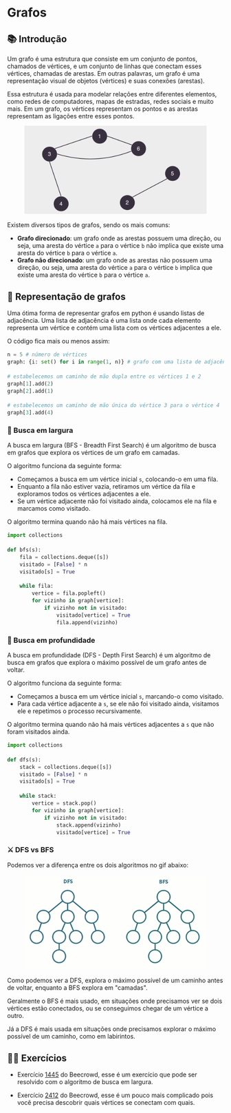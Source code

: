 # Grafos

## 📚 Introdução

Um grafo é uma estrutura que consiste em um conjunto de pontos, chamados de vértices, e um conjunto de linhas que conectam esses vértices, chamadas de arestas. Em outras palavras, um grafo é uma representação visual de objetos (vértices) e suas conexões (arestas).

Essa estrutura é usada para modelar relações entre diferentes elementos, como redes de computadores, mapas de estradas, redes sociais e muito mais. Em um grafo, os vértices representam os pontos e as arestas representam as ligações entre esses pontos.

<figure><img src="../assets/grafo.png" alt="exemplo de grafo"><figcaption></figcaption></figure>

Existem diversos tipos de grafos, sendo os mais comuns:

- **Grafo direcionado**: um grafo onde as arestas possuem uma direção, ou seja, uma aresta do vértice `a` para o vértice `b` não implica que existe uma aresta do vértice `b` para o vértice `a`.
- **Grafo não direcionado**: um grafo onde as arestas não possuem uma direção, ou seja, uma aresta do vértice `a` para o vértice `b` implica que existe uma aresta do vértice `b` para o vértice `a`.

## 🔗 Representação de grafos

Uma ótima forma de representar grafos em python é usando listas de adjacência. Uma lista de adjacência é uma lista onde cada elemento representa um vértice e contém uma lista com os vértices adjacentes a ele.

O código fica mais ou menos assim:

```py
n = 5 # número de vértices
graph: {i: set() for i in range(1, n)} # grafo com uma lista de adjacência para cada vértice

# estabelecemos um caminho de mão dupla entre os vértices 1 e 2
graph[1].add(2)
graph[2].add(1)

# estabelecemos um caminho de mão única do vértice 3 para o vértice 4
graph[3].add(4)
```

### 🧮 Busca em largura

A busca em largura (BFS - Breadth First Search) é um algoritmo de busca em grafos que explora os vértices de um grafo em camadas.

O algoritmo funciona da seguinte forma:

- Começamos a busca em um vértice inicial `s`, colocando-o em uma fila.
- Enquanto a fila não estiver vazia, retiramos um vértice da fila e exploramos todos os vértices adjacentes a ele.
- Se um vértice adjacente não foi visitado ainda, colocamos ele na fila e marcamos como visitado.

O algoritmo termina quando não há mais vértices na fila.

```py
import collections

def bfs(s):
    fila = collections.deque([s])
    visitado = [False] * n
    visitado[s] = True

    while fila:
        vertice = fila.popleft()
        for vizinho in graph[vertice]:
            if vizinho not in visitado:
                visitado[vertice] = True
                fila.append(vizinho)
```

### 🧮 Busca em profundidade

A busca em profundidade (DFS - Depth First Search) é um algoritmo de busca em grafos que explora o máximo possível de um grafo antes de voltar.

O algoritmo funciona da seguinte forma:

- Começamos a busca em um vértice inicial `s`, marcando-o como visitado.
- Para cada vértice adjacente a `s`, se ele não foi visitado ainda, visitamos ele e repetimos o processo recursivamente.

O algoritmo termina quando não há mais vértices adjacentes a `s` que não foram visitados ainda.

```py
import collections

def dfs(s):
    stack = collections.deque([s])
    visitado = [False] * n
    visitado[s] = True

    while stack:
        vertice = stack.pop()
        for vizinho in graph[vertice]:
            if vizinho not in visitado:
                stack.append(vizinho)
                visitado[vertice] = True
```

### ⚔️ DFS vs BFS

Podemos ver a diferença entre os dois algoritmos no gif abaixo:

<figure><img src="../assets/dfs-bfs.gif" alt="bfs vs dfs"><figcaption></figcaption></figure>

Como podemos ver a DFS, explora o máximo possível de um caminho antes de voltar, enquanto a BFS explora em "camadas".

Geralmente o BFS é mais usado, em situações onde precisamos ver se dois vértices estão conectados, ou se conseguimos chegar de um vértice a outro.

Já a DFS é mais usada em situações onde precisamos explorar o máximo possível de um caminho, como em labirintos.

## 🧑‍🏫 Exercícios

- Exercício [1445](https://www.beecrowd.com.br/judge/pt/problems/view/1445) do Beecrowd, esse é um exercício que pode ser resolvido com o algoritmo de busca em largura.

- Exercício [2412](https://www.beecrowd.com.br/judge/pt/problems/view/2412) do Beecrowd, esse é um pouco mais complicado pois você precisa descobrir quais vértices se conectam com quais.
